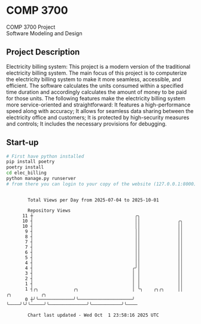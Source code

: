 # COMP 3700
COMP 3700 Project  
Software Modeling and Design
## Project Description
Electricity billing system: This project is a modern version of the traditional electricity billing system. The main focus of this project is to computerize the electricity billing system to make it more seamless, accessible, and efficient. The software calculates the units consumed within a specified time duration and accordingly calculates the amount of money to be paid for those units. The following features make the electricity billing system more service-oriented and straightforward: It features a high-performance speed along with accuracy; It allows for seamless data sharing between the electricity office and customers; It is protected by high-security measures and controls; It includes the necessary provisions for debugging.

## Start-up
```bash
# First have python installed
pip install poetry
poetry install
cd elec_billing
python manage.py runserver
# from there you can login to your copy of the website (127.0.0.1:8000), default creds are admin/admin
```

```

        Total Views per Day from 2025-07-04 to 2025-10-01

        Repository Views
      11 ┼                                      ╭╮
      10 ┤                                      ││              ╭╮
      10 ┤                                      ││              ││
       9 ┤                                      ││              ││
       8 ┤                                      ││              ││
       7 ┤                                      ││              ││
       7 ┤                                      ││              ││
       6 ┤                                      ││              ││
       5 ┤                                      ││              ││
       4 ┤                                      ││              ││
       4 ┤                                     ╭╯│              ││
       3 ┤                                     │ │              ││
       2 ┤                                     │ │              ││
       1 ┤                                     │ │              ││
       1 ┤╭╮             ╭╮                    │ ╰╮    ╭╮╭╮     ││              ╭╮           ╭╮
       0 ┼╯╰─────────────╯╰────────────────────╯  ╰────╯╰╯╰─────╯╰──────────────╯╰───────────╯╰────

        Chart last updated - Wed Oct  1 23:58:16 2025 UTC
        
```
